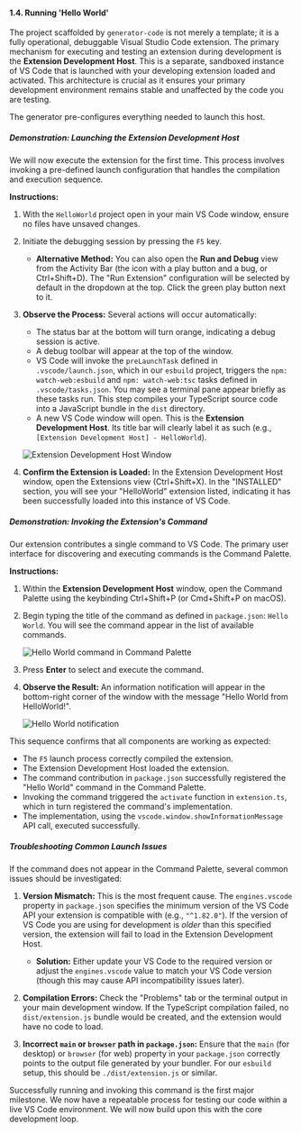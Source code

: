 #### **1.4. Running 'Hello World'**

The project scaffolded by `generator-code` is not merely a template; it is a fully operational, debuggable Visual Studio Code extension. The primary mechanism for executing and testing an extension during development is the **Extension Development Host**. This is a separate, sandboxed instance of VS Code that is launched with your developing extension loaded and activated. This architecture is crucial as it ensures your primary development environment remains stable and unaffected by the code you are testing.

The generator pre-configures everything needed to launch this host.

##### **Demonstration: Launching the Extension Development Host**

We will now execute the extension for the first time. This process involves invoking a pre-defined launch configuration that handles the compilation and execution sequence.

**Instructions:**

1.  With the `HelloWorld` project open in your main VS Code window, ensure no files have unsaved changes.
2.  Initiate the debugging session by pressing the `F5` key.
    *   **Alternative Method:** You can also open the **Run and Debug** view from the Activity Bar (the icon with a play button and a bug, or Ctrl+Shift+D). The "Run Extension" configuration will be selected by default in the dropdown at the top. Click the green play button next to it.

3.  **Observe the Process:** Several actions will occur automatically:
    *   The status bar at the bottom will turn orange, indicating a debug session is active.
    *   A debug toolbar will appear at the top of the window.
    *   VS Code will invoke the `preLaunchTask` defined in `.vscode/launch.json`, which in our `esbuild` project, triggers the `npm: watch-web:esbuild` and `npm: watch-web:tsc` tasks defined in `.vscode/tasks.json`. You may see a terminal pane appear briefly as these tasks run. This step compiles your TypeScript source code into a JavaScript bundle in the `dist` directory.
    *   A new VS Code window will open. This is the **Extension Development Host**. Its title bar will clearly label it as such (e.g., `[Extension Development Host] - HelloWorld`).

    ![Extension Development Host Window](https://code.visualstudio.com/assets/api/get-started/your-first-extension-host-window.png)

4.  **Confirm the Extension is Loaded:** In the Extension Development Host window, open the Extensions view (Ctrl+Shift+X). In the "INSTALLED" section, you will see your "HelloWorld" extension listed, indicating it has been successfully loaded into this instance of VS Code.

##### **Demonstration: Invoking the Extension's Command**

Our extension contributes a single command to VS Code. The primary user interface for discovering and executing commands is the Command Palette.

**Instructions:**

1.  Within the **Extension Development Host** window, open the Command Palette using the keybinding Ctrl+Shift+P (or Cmd+Shift+P on macOS).

2.  Begin typing the title of the command as defined in `package.json`: `Hello World`. You will see the command appear in the list of available commands.

    ![Hello World command in Command Palette](https://code.visualstudio.com/assets/api/get-started/your-first-extension-command-palette.png)

3.  Press **Enter** to select and execute the command.

4.  **Observe the Result:** An information notification will appear in the bottom-right corner of the window with the message "Hello World from HelloWorld!".

    ![Hello World notification](https://code.visualstudio.com/assets/api/get-started/your-first-extension-information-message.png)

This sequence confirms that all components are working as expected:
*   The `F5` launch process correctly compiled the extension.
*   The Extension Development Host loaded the extension.
*   The command contribution in `package.json` successfully registered the "Hello World" command in the Command Palette.
*   Invoking the command triggered the `activate` function in `extension.ts`, which in turn registered the command's implementation.
*   The implementation, using the `vscode.window.showInformationMessage` API call, executed successfully.

##### **Troubleshooting Common Launch Issues**

If the command does not appear in the Command Palette, several common issues should be investigated:

1.  **Version Mismatch:** This is the most frequent cause. The `engines.vscode` property in `package.json` specifies the minimum version of the VS Code API your extension is compatible with (e.g., `"^1.82.0"`). If the version of VS Code you are using for development is *older* than this specified version, the extension will fail to load in the Extension Development Host.
    *   **Solution:** Either update your VS Code to the required version or adjust the `engines.vscode` value to match your VS Code version (though this may cause API incompatibility issues later).

2.  **Compilation Errors:** Check the "Problems" tab or the terminal output in your main development window. If the TypeScript compilation failed, no `dist/extension.js` bundle would be created, and the extension would have no code to load.

3.  **Incorrect `main` or `browser` path in `package.json`:** Ensure that the `main` (for desktop) or `browser` (for web) property in your `package.json` correctly points to the output file generated by your bundler. For our `esbuild` setup, this should be `./dist/extension.js` or similar.

Successfully running and invoking this command is the first major milestone. We now have a repeatable process for testing our code within a live VS Code environment. We will now build upon this with the core development loop.